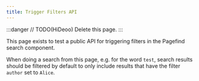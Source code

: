 ```yaml
---
title: Trigger Filters API
---
```


:::danger
// TODO(HiDeoo) Delete this page.
:::

This page exists to test a public API for triggering filters in the Pagefind search component.

When doing a search from this page, e.g. for the word `test`, search results should be filtered by default to only include results that have the filter `author` set to `Alice`.

